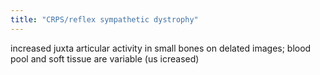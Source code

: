 ```yaml
---
title: "CRPS/reflex sympathetic dystrophy"
---
```

increased juxta articular activity in small bones on delated images; blood pool and soft tissue are variable (us icreased)

